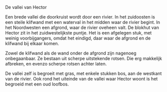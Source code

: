 De vallei van Hector

Een brede vallei die doorkruist wordt door een rivier. 
In het zuidoosten is een steile klifwand met een waterval in het midden waar de rivier begint. 
In het Noordwesten een afgrond, waar de rivier oveheen valt. 
De blokhut van Hector zit in het zuidwestelijkste puntje. 
Het is een afgelegen stuk, met weinig voorbijgangers, omdat het eindigd, daar waar de afgrond en de klifwand bij elkaar komen.

Zowel de klifwand als de wand onder de afgrond zijn nagenoeg onbegaanbaar.
Ze bestaan uit scherpe uitstekende rotsen. Die erg makkelijk afbreken, en evenzo scherpe rotsen achter laten.

De vallei zelf is begroeit met gras, met enkele stukken bos, aan de westkant van de rivier. 
Ook rond het uiteinde van de vallei waar Hector woont is het begroeid met een oud loofbos.
